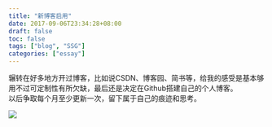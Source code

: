 ```yaml
---
title: "新博客启用"
date: 2017-09-06T23:34:28+08:00
draft: false
toc: false
tags: ["blog", "SSG"]
categories: ["essay"]
---
```


辗转在好多地方开过博客，比如说CSDN、博客园、简书等，给我的感受是基本够用不过可定制性有所欠缺，最后还是决定在Github搭建自己的个人博客。  
以后争取每个月至少更新一次，留下属于自己的痕迹和思考。

![](/images/170907_fireworks.jpg)
